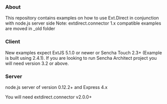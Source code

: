 ### About
This repository contains examples on how to use Ext.Direct in conjunction with node.js server side
Note: extdirect.connector 1.x compatible examples are moved in _old folder

### Client
New examples expect ExtJS 5.1.0 or newer or Sencha Touch 2.3+ (Example is built using 2.4.1).
If you are looking to run Sencha Architect project you will need version 3.2 or above.

### Server
node.js server of version 0.12.2+ and Express 4.x

You will need extdirect.connector v2.0.0+
